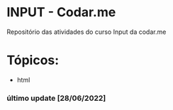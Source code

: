 # INPUT - Codar.me

Repositório das atividades do curso Input da codar.me

# Tópicos: 
- html

### último update [28/06/2022]
